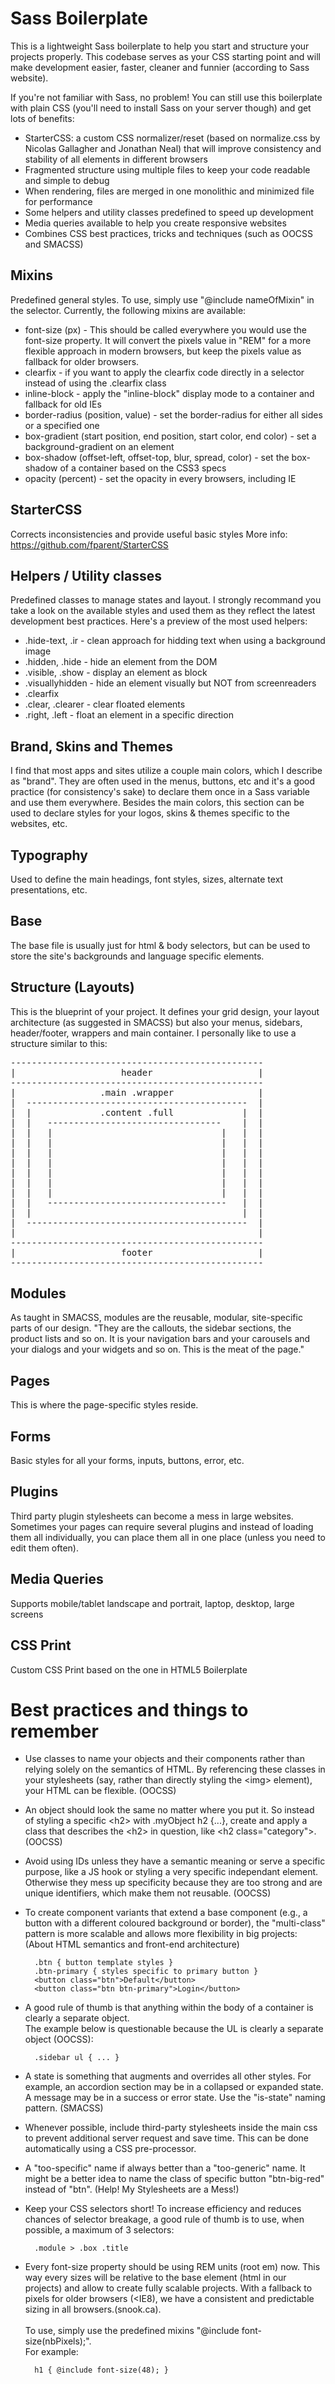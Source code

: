Sass Boilerplate
====================

This is a lightweight Sass boilerplate to help you start and structure your projects properly. This codebase serves as your CSS starting point and will make development easier, faster, cleaner and funnier (according to Sass website).

If you're not familiar with Sass, no problem! You can still use this boilerplate with plain CSS (you'll need to install Sass on your server though) and get lots of benefits:

* StarterCSS: a custom CSS normalizer/reset (based on normalize.css by Nicolas Gallagher and Jonathan Neal) that will improve consistency and stability of all elements in different browsers
* Fragmented structure using multiple files to keep your code readable and simple to debug
* When rendering, files are merged in one monolithic and minimized file for performance
* Some helpers and utility classes predefined to speed up development
* Media queries available to help you create responsive websites
* Combines CSS best practices, tricks and techniques (such as OOCSS and SMACSS)



Mixins
--------------------

Predefined general styles. To use, simply use "@include nameOfMixin" in the selector.
Currently, the following mixins are available:
* font-size (px) - This should be called everywhere you would use the font-size property. It will convert the pixels value in "REM" for a more flexible approach in modern browsers, but keep the pixels value as fallback for older browsers.
* clearfix - if you want to apply the clearfix code directly in a selector instead of using the .clearfix class
* inline-block - apply the "inline-block" display mode to a container and fallback for old IEs
* border-radius (position, value) - set the border-radius for either all sides or a specified one
* box-gradient (start position, end position, start color, end color) - set a background-gradient on an element
* box-shadow (offset-left, offset-top, blur, spread, color) - set the box-shadow of a container based on the CSS3 specs
* opacity (percent) - set the opacity in every browsers, including IE


StarterCSS
--------------------

Corrects inconsistencies and provide useful basic styles
More info: https://github.com/fparent/StarterCSS


Helpers / Utility classes
--------------------

Predefined classes to manage states and layout. I strongly recommand you take a look on the available styles and used them as they reflect the latest development best practices.
Here's a preview of the most used helpers:
* .hide-text, .ir - clean approach for hidding text when using a background image
* .hidden, .hide - hide an element from the DOM
* .visible, .show - display an element as block
* .visuallyhidden - hide an element visually but NOT from screenreaders
* .clearfix
* .clear, .clearer - clear floated elements
* .right, .left - float an element in a specific direction


Brand, Skins and Themes
--------------------

 I find that most apps and sites utilize a couple main colors, which I describe as "brand". They are often used in the menus, buttons, etc and it's a good practice (for consistency's sake) to declare them once in a Sass variable and use them everywhere.
 Besides the main colors, this section can be used to declare styles for your logos, skins & themes specific to the websites, etc.


Typography
--------------------

Used to define the main headings, font styles, sizes, alternate text presentations, etc.


Base
--------------------

The base file is usually just for html & body selectors, but can be used to store the site's backgrounds and language specific elements.


Structure (Layouts)
--------------------

This is the blueprint of your project. It defines your grid design, your layout architecture (as suggested in SMACSS) but also your menus, sidebars, header/footer, wrappers and main container.
I personally like to use a structure similar to this:

<pre>
------------------------------------------------
|                    header                    |
------------------------------------------------
|                .main .wrapper                |
|  ------------------------------------------  |
|  |             .content .full             |  |
|  |   ---------------------------------    |  |
|  |   |                                |   |  |
|  |   |                                |   |  |
|  |   |                                |   |  |
|  |   |                                |   |  |
|  |   |                                |   |  |
|  |   |                                |   |  |
|  |   |                                |   |  |
|  |   ----------------------------------   |  |
|  |                                        |  |
|  ------------------------------------------  |
|                                              |
------------------------------------------------
|                    footer                    |
------------------------------------------------
</pre>


Modules
--------------------

As taught in SMACSS, modules are the reusable, modular, site-specific parts of our design. "They are the callouts, the sidebar sections, the product lists and so on. It is your navigation
bars and your carousels and your dialogs and your widgets and so on. This is the meat of the page." 


Pages
--------------------

This is where the page-specific styles reside.


Forms
--------------------

Basic styles for all your forms, inputs, buttons, error, etc.


Plugins
--------------------

Third party plugin stylesheets can become a mess in large websites. Sometimes your pages can require several plugins and instead of loading them all individually, you can place them all in one place (unless you need to edit them often). 


Media Queries
--------------------

Supports mobile/tablet landscape and portrait, laptop, desktop, large screens


CSS Print
--------------------

Custom CSS Print based on the one in HTML5 Boilerplate




Best practices and things to remember
====================

* Use classes to name your objects and their components rather than relying solely 
on the semantics of HTML. By referencing these classes in your stylesheets (say, 
rather than directly styling the &lt;img&gt; element), your HTML can be flexible. (OOCSS)


* An object should look the same no matter where you put it. So instead of styling 
a specific &lt;h2&gt; with .myObject h2 {...}, create and apply a class that describes the 
&lt;h2&gt; in question, like &lt;h2 class="category"&gt;. (OOCSS)


* Avoid using IDs unless they have a semantic meaning or serve a specific purpose,
like a JS hook or styling a very specific independant element. Otherwise they mess 
up specificity because they are too strong and are unique identifiers, which make 
them not reusable. (OOCSS)


* To create component variants that extend a base component (e.g., a button with 
a different coloured background or border), the "multi-class" pattern is more
scalable and allows more flexibility in big projects:
(About HTML semantics and front-end architecture)

        .btn { button template styles }
    	.btn-primary { styles specific to primary button }
    	<button class="btn">Default</button>
    	<button class="btn btn-primary">Login</button>

* A good rule of thumb is that anything within the body of a container is clearly a 
separate object.<br />The example below is questionable because the UL is clearly a separate 
object (OOCSS):

        .sidebar ul { ... }

* A state is something that augments and overrides all other styles. For example, 
an accordion section may be in a collapsed or expanded state. A message may be in a
success or error state. Use the "is-state" naming pattern. (SMACSS)


* Whenever possible, include third-party stylesheets inside the main css to prevent
additional server request and save time. This can be done automatically using a 
CSS pre-processor. 


* A "too-specific" name if always better than a "too-generic" name. It might be a
better idea to name the class of specific button "btn-big-red" instead of "btn".
(Help! My Stylesheets are a Mess!)


* Keep your CSS selectors short! To increase efficiency and reduces chances of 
selector breakage, a good rule of thumb is to use, when possible, a maximum of 
3 selectors:

        .module > .box .title


* Every font-size property should be using REM units (root em) now. This way
every sizes will be relative to the base element (html in our projects) and allow
to create fully scalable projects. With a fallback to pixels for older browsers
(&lt;IE8), we have a consistent and predictable sizing in all browsers.(snook.ca).
<br /><br />To use, simply use the predefined mixins "@include font-size(nbPixels);".
<br />For example:

        h1 { @include font-size(48); }
